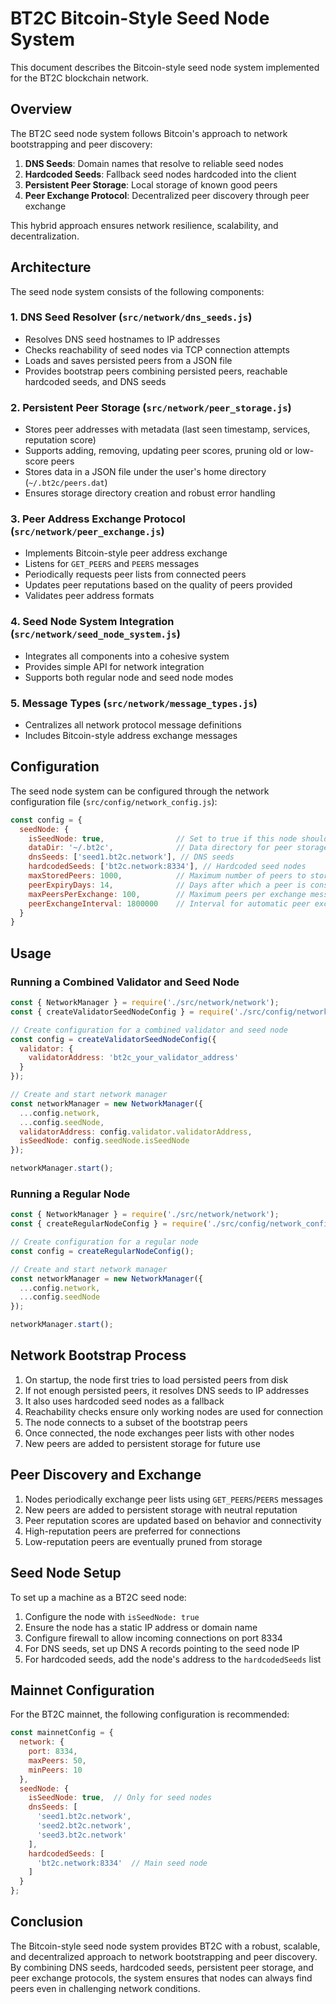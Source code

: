 # BT2C Bitcoin-Style Seed Node System

This document describes the Bitcoin-style seed node system implemented for the BT2C blockchain network.

## Overview

The BT2C seed node system follows Bitcoin's approach to network bootstrapping and peer discovery:

1. **DNS Seeds**: Domain names that resolve to reliable seed nodes
2. **Hardcoded Seeds**: Fallback seed nodes hardcoded into the client
3. **Persistent Peer Storage**: Local storage of known good peers
4. **Peer Exchange Protocol**: Decentralized peer discovery through peer exchange

This hybrid approach ensures network resilience, scalability, and decentralization.

## Architecture

The seed node system consists of the following components:

### 1. DNS Seed Resolver (`src/network/dns_seeds.js`)

- Resolves DNS seed hostnames to IP addresses
- Checks reachability of seed nodes via TCP connection attempts
- Loads and saves persisted peers from a JSON file
- Provides bootstrap peers combining persisted peers, reachable hardcoded seeds, and DNS seeds

### 2. Persistent Peer Storage (`src/network/peer_storage.js`)

- Stores peer addresses with metadata (last seen timestamp, services, reputation score)
- Supports adding, removing, updating peer scores, pruning old or low-score peers
- Stores data in a JSON file under the user's home directory (`~/.bt2c/peers.dat`)
- Ensures storage directory creation and robust error handling

### 3. Peer Address Exchange Protocol (`src/network/peer_exchange.js`)

- Implements Bitcoin-style peer address exchange
- Listens for `GET_PEERS` and `PEERS` messages
- Periodically requests peer lists from connected peers
- Updates peer reputations based on the quality of peers provided
- Validates peer address formats

### 4. Seed Node System Integration (`src/network/seed_node_system.js`)

- Integrates all components into a cohesive system
- Provides simple API for network integration
- Supports both regular node and seed node modes

### 5. Message Types (`src/network/message_types.js`)

- Centralizes all network protocol message definitions
- Includes Bitcoin-style address exchange messages

## Configuration

The seed node system can be configured through the network configuration file (`src/config/network_config.js`):

```javascript
const config = {
  seedNode: {
    isSeedNode: true,                // Set to true if this node should act as a seed node
    dataDir: '~/.bt2c',              // Data directory for peer storage
    dnsSeeds: ['seed1.bt2c.network'], // DNS seeds
    hardcodedSeeds: ['bt2c.network:8334'], // Hardcoded seed nodes
    maxStoredPeers: 1000,            // Maximum number of peers to store
    peerExpiryDays: 14,              // Days after which a peer is considered expired
    maxPeersPerExchange: 100,        // Maximum peers per exchange message
    peerExchangeInterval: 1800000    // Interval for automatic peer exchange (30 min)
  }
}
```

## Usage

### Running a Combined Validator and Seed Node

```javascript
const { NetworkManager } = require('./src/network/network');
const { createValidatorSeedNodeConfig } = require('./src/config/network_config');

// Create configuration for a combined validator and seed node
const config = createValidatorSeedNodeConfig({
  validator: {
    validatorAddress: 'bt2c_your_validator_address'
  }
});

// Create and start network manager
const networkManager = new NetworkManager({
  ...config.network,
  ...config.seedNode,
  validatorAddress: config.validator.validatorAddress,
  isSeedNode: config.seedNode.isSeedNode
});

networkManager.start();
```

### Running a Regular Node

```javascript
const { NetworkManager } = require('./src/network/network');
const { createRegularNodeConfig } = require('./src/config/network_config');

// Create configuration for a regular node
const config = createRegularNodeConfig();

// Create and start network manager
const networkManager = new NetworkManager({
  ...config.network,
  ...config.seedNode
});

networkManager.start();
```

## Network Bootstrap Process

1. On startup, the node first tries to load persisted peers from disk
2. If not enough persisted peers, it resolves DNS seeds to IP addresses
3. It also uses hardcoded seed nodes as a fallback
4. Reachability checks ensure only working nodes are used for connection
5. The node connects to a subset of the bootstrap peers
6. Once connected, the node exchanges peer lists with other nodes
7. New peers are added to persistent storage for future use

## Peer Discovery and Exchange

1. Nodes periodically exchange peer lists using `GET_PEERS`/`PEERS` messages
2. New peers are added to persistent storage with neutral reputation
3. Peer reputation scores are updated based on behavior and connectivity
4. High-reputation peers are preferred for connections
5. Low-reputation peers are eventually pruned from storage

## Seed Node Setup

To set up a machine as a BT2C seed node:

1. Configure the node with `isSeedNode: true`
2. Ensure the node has a static IP address or domain name
3. Configure firewall to allow incoming connections on port 8334
4. For DNS seeds, set up DNS A records pointing to the seed node IP
5. For hardcoded seeds, add the node's address to the `hardcodedSeeds` list

## Mainnet Configuration

For the BT2C mainnet, the following configuration is recommended:

```javascript
const mainnetConfig = {
  network: {
    port: 8334,
    maxPeers: 50,
    minPeers: 10
  },
  seedNode: {
    isSeedNode: true,  // Only for seed nodes
    dnsSeeds: [
      'seed1.bt2c.network',
      'seed2.bt2c.network',
      'seed3.bt2c.network'
    ],
    hardcodedSeeds: [
      'bt2c.network:8334'  // Main seed node
    ]
  }
};
```

## Conclusion

The Bitcoin-style seed node system provides BT2C with a robust, scalable, and decentralized approach to network bootstrapping and peer discovery. By combining DNS seeds, hardcoded seeds, persistent peer storage, and peer exchange protocols, the system ensures that nodes can always find peers even in challenging network conditions.
